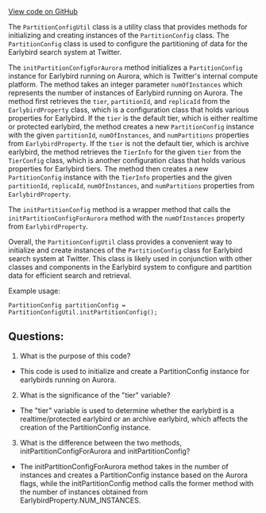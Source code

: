 [View code on GitHub](https://github.com/misbahsy/the-algorithm/src/java/com/twitter/search/earlybird/factory/PartitionConfigUtil.java)

The `PartitionConfigUtil` class is a utility class that provides methods for initializing and creating instances of the `PartitionConfig` class. The `PartitionConfig` class is used to configure the partitioning of data for the Earlybird search system at Twitter.

The `initPartitionConfigForAurora` method initializes a `PartitionConfig` instance for Earlybird running on Aurora, which is Twitter's internal compute platform. The method takes an integer parameter `numOfInstances` which represents the number of instances of Earlybird running on Aurora. The method first retrieves the `tier`, `partitionId`, and `replicaId` from the `EarlybirdProperty` class, which is a configuration class that holds various properties for Earlybird. If the `tier` is the default tier, which is either realtime or protected earlybird, the method creates a new `PartitionConfig` instance with the given `partitionId`, `numOfInstances`, and `numPartitions` properties from `EarlybirdProperty`. If the `tier` is not the default tier, which is archive earlybird, the method retrieves the `TierInfo` for the given `tier` from the `TierConfig` class, which is another configuration class that holds various properties for Earlybird tiers. The method then creates a new `PartitionConfig` instance with the `TierInfo` properties and the given `partitionId`, `replicaId`, `numOfInstances`, and `numPartitions` properties from `EarlybirdProperty`.

The `initPartitionConfig` method is a wrapper method that calls the `initPartitionConfigForAurora` method with the `numOfInstances` property from `EarlybirdProperty`.

Overall, the `PartitionConfigUtil` class provides a convenient way to initialize and create instances of the `PartitionConfig` class for Earlybird search system at Twitter. This class is likely used in conjunction with other classes and components in the Earlybird system to configure and partition data for efficient search and retrieval. 

Example usage:

```
PartitionConfig partitionConfig = PartitionConfigUtil.initPartitionConfig();
```
## Questions: 
 1. What is the purpose of this code?
- This code is used to initialize and create a PartitionConfig instance for earlybirds running on Aurora.

2. What is the significance of the "tier" variable?
- The "tier" variable is used to determine whether the earlybird is a realtime/protected earlybird or an archive earlybird, which affects the creation of the PartitionConfig instance.

3. What is the difference between the two methods, initPartitionConfigForAurora and initPartitionConfig?
- The initPartitionConfigForAurora method takes in the number of instances and creates a PartitionConfig instance based on the Aurora flags, while the initPartitionConfig method calls the former method with the number of instances obtained from EarlybirdProperty.NUM_INSTANCES.